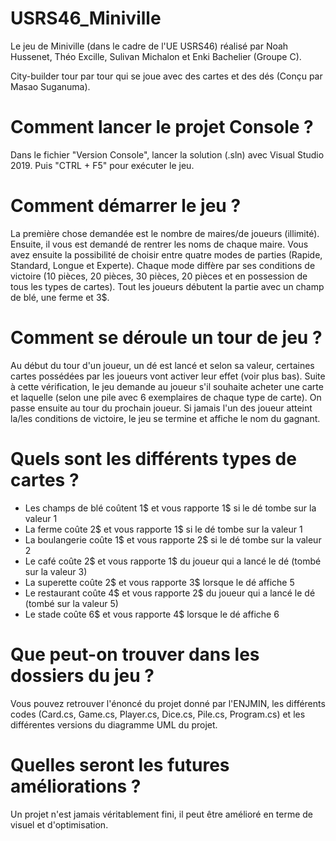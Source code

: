 # USRS46_Miniville

Le jeu de Miniville (dans le cadre de l'UE USRS46) réalisé par Noah Hussenet, Théo Excille, Sulivan Michalon et Enki Bachelier (Groupe C).

City-builder tour par tour qui se joue avec des cartes et des dés (Conçu par Masao Suganuma).

# Comment lancer le projet Console ?

Dans le fichier "Version Console", lancer la solution (.sln) avec Visual Studio 2019. Puis "CTRL + F5" pour exécuter le jeu.

# Comment démarrer le jeu ?

La première chose demandée est le nombre de maires/de joueurs (illimité). Ensuite, il vous est demandé de rentrer les noms de chaque maire.
Vous avez ensuite la possibilité de choisir entre quatre modes de parties (Rapide, Standard, Longue et Experte). Chaque mode diffère par ses conditions de victoire (10 pièces, 20 pièces, 30 pièces, 20 pièces et en possession de tous les types de cartes). 
Tout les joueurs débutent la partie avec un champ de blé, une ferme et 3$.

# Comment se déroule un tour de jeu ?

Au début du tour d'un joueur, un dé est lancé et selon sa valeur, certaines cartes possédées par les joueurs vont activer leur effet (voir plus bas). Suite à cette vérification, le jeu demande au joueur s'il souhaite acheter une carte et laquelle (selon une pile avec 6 exemplaires de chaque type de carte). On passe ensuite au tour du prochain joueur. 
Si jamais l'un des joueur atteint la/les conditions de victoire, le jeu se termine et affiche le nom du gagnant.

# Quels sont les différents types de cartes ?

- Les champs de blé coûtent 1$ et vous rapporte 1$ si le dé tombe sur la valeur 1
- La ferme coûte 2$ et vous rapporte 1$ si le dé tombe sur la valeur 1
- La boulangerie coûte 1$ et vous rapporte 2$ si le dé tombe sur la valeur 2
- Le café coûte 2$ et vous rapporte 1$ du joueur qui a lancé le dé (tombé sur la valeur 3)
- La superette coûte 2$ et vous rapporte 3$ lorsque le dé affiche 5
- Le restaurant coûte 4$ et vous rapporte 2$ du joueur qui a lancé le dé (tombé sur la valeur 5)
- Le stade coûte 6$ et vous rapporte 4$ lorsque le dé affiche 6

# Que peut-on trouver dans les dossiers du jeu ?

Vous pouvez retrouver l'énoncé du projet donné par l'ENJMIN, les différents codes (Card.cs, Game.cs, Player.cs, Dice.cs, Pile.cs, Program.cs) et les différentes versions du diagramme UML du projet.

# Quelles seront les futures améliorations ?

Un projet n'est jamais véritablement fini, il peut être amélioré en terme de visuel et d'optimisation.
